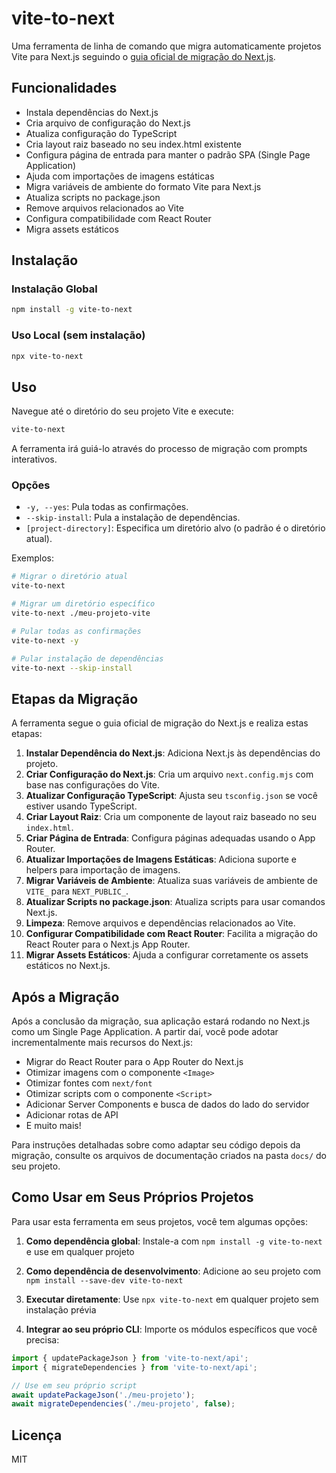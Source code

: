 # vite-to-next

Uma ferramenta de linha de comando que migra automaticamente projetos Vite para Next.js seguindo o [guia oficial de migração do Next.js](https://nextjs.org/docs/app/building-your-application/upgrading/from-vite).

## Funcionalidades

- Instala dependências do Next.js
- Cria arquivo de configuração do Next.js
- Atualiza configuração do TypeScript
- Cria layout raiz baseado no seu index.html existente
- Configura página de entrada para manter o padrão SPA (Single Page Application)
- Ajuda com importações de imagens estáticas
- Migra variáveis de ambiente do formato Vite para Next.js
- Atualiza scripts no package.json
- Remove arquivos relacionados ao Vite
- Configura compatibilidade com React Router
- Migra assets estáticos

## Instalação

### Instalação Global

```bash
npm install -g vite-to-next
```

### Uso Local (sem instalação)

```bash
npx vite-to-next
```

## Uso

Navegue até o diretório do seu projeto Vite e execute:

```bash
vite-to-next
```

A ferramenta irá guiá-lo através do processo de migração com prompts interativos.

### Opções

- `-y, --yes`: Pula todas as confirmações.
- `--skip-install`: Pula a instalação de dependências.
- `[project-directory]`: Especifica um diretório alvo (o padrão é o diretório atual).

Exemplos:

```bash
# Migrar o diretório atual
vite-to-next

# Migrar um diretório específico
vite-to-next ./meu-projeto-vite

# Pular todas as confirmações
vite-to-next -y

# Pular instalação de dependências
vite-to-next --skip-install
```

## Etapas da Migração

A ferramenta segue o guia oficial de migração do Next.js e realiza estas etapas:

1. **Instalar Dependência do Next.js**: Adiciona Next.js às dependências do projeto.
2. **Criar Configuração do Next.js**: Cria um arquivo `next.config.mjs` com base nas configurações do Vite.
3. **Atualizar Configuração TypeScript**: Ajusta seu `tsconfig.json` se você estiver usando TypeScript.
4. **Criar Layout Raiz**: Cria um componente de layout raiz baseado no seu `index.html`.
5. **Criar Página de Entrada**: Configura páginas adequadas usando o App Router.
6. **Atualizar Importações de Imagens Estáticas**: Adiciona suporte e helpers para importação de imagens.
7. **Migrar Variáveis de Ambiente**: Atualiza suas variáveis de ambiente de `VITE_` para `NEXT_PUBLIC_`.
8. **Atualizar Scripts no package.json**: Atualiza scripts para usar comandos Next.js.
9. **Limpeza**: Remove arquivos e dependências relacionados ao Vite.
10. **Configurar Compatibilidade com React Router**: Facilita a migração do React Router para o Next.js App Router.
11. **Migrar Assets Estáticos**: Ajuda a configurar corretamente os assets estáticos no Next.js.

## Após a Migração

Após a conclusão da migração, sua aplicação estará rodando no Next.js como um Single Page Application. A partir daí, você pode adotar incrementalmente mais recursos do Next.js:

- Migrar do React Router para o App Router do Next.js
- Otimizar imagens com o componente `<Image>`
- Otimizar fontes com `next/font`
- Otimizar scripts com o componente `<Script>`
- Adicionar Server Components e busca de dados do lado do servidor
- Adicionar rotas de API
- E muito mais!

Para instruções detalhadas sobre como adaptar seu código depois da migração, consulte os arquivos de documentação criados na pasta `docs/` do seu projeto.

## Como Usar em Seus Próprios Projetos

Para usar esta ferramenta em seus projetos, você tem algumas opções:

1. **Como dependência global**: Instale-a com `npm install -g vite-to-next` e use em qualquer projeto
   
2. **Como dependência de desenvolvimento**: Adicione ao seu projeto com `npm install --save-dev vite-to-next`

3. **Executar diretamente**: Use `npx vite-to-next` em qualquer projeto sem instalação prévia

4. **Integrar ao seu próprio CLI**: Importe os módulos específicos que você precisa:

```javascript
import { updatePackageJson } from 'vite-to-next/api';
import { migrateDependencies } from 'vite-to-next/api';

// Use em seu próprio script
await updatePackageJson('./meu-projeto');
await migrateDependencies('./meu-projeto', false);
```

## Licença

MIT 